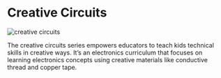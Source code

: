 # Creative Circuits

![creative circuits](../../images/circuits2.jpg)

The creative circuits series empowers educators to teach kids technical skills in creative ways. It’s an electronics curriculum that focuses on learning electronics concepts using creative materials like conductive thread and copper tape.